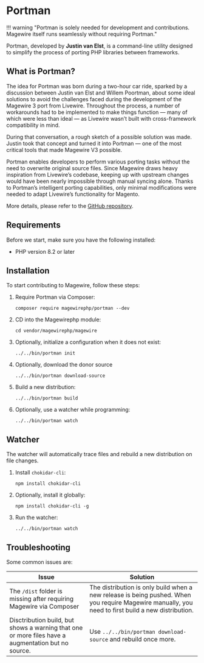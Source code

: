 # Portman

!!! warning "Portman is solely needed for development and contributions. Magewire itself runs seamlessly without requiring Portman."

Portman, developed by **Justin van Elst**, is a command-line utility designed to simplify the process of porting PHP libraries between frameworks.

## What is Portman?

The idea for Portman was born during a two-hour car ride, sparked by a discussion between Justin van Elst and Willem Poortman,
about some ideal solutions to avoid the challenges faced during the development of the Magewire 3 port from Livewire.
Throughout the process, a number of workarounds had to be implemented to make things function — many of which were less than ideal —
as Livewire wasn’t built with cross-framework compatibility in mind.

During that conversation, a rough sketch of a possible solution was made. Justin took that concept and turned it into Portman —
one of the most critical tools that made Magewire V3 possible.

Portman enables developers to perform various porting tasks without the need to overwrite original source files.
Since Magewire draws heavy inspiration from Livewire’s codebase, keeping up with upstream changes would have been
nearly impossible through manual syncing alone. Thanks to Portman’s intelligent porting capabilities,
only minimal modifications were needed to adapt Livewire’s functionality for Magento.

More details, please refer to the [GitHub repository](https://github.com/magewirephp/portman).

## Requirements

Before we start, make sure you have the following installed:

- PHP version 8.2 or later

## Installation

To start contributing to Magewire, follow these steps:

1. Require Portman via Composer:
   ```shell
   composer require magewirephp/portman --dev
   ```
2. CD into the Magewirephp module:
   ```shell
   cd vendor/magewirephp/magewire
   ```
3. Optionally, initialize a configuration when it does not exist:
   ```shell
   ../../bin/portman init
   ```
4. Optionally, download the donor source
   ```shell
   ../../bin/portman download-source
   ```
5. Build a new distribution:
   ```shell
   ../../bin/portman build
   ```
6. Optionally, use a watcher while programming:
   ```shell
   ../../bin/portman watch
   ```
   
## Watcher

The watcher will automatically trace files and rebuild a new distribution on file changes.

1. Install `chokidar-cli`:
   ```shell
   npm install chokidar-cli
   ```
2. Optionally, install it globally:
   ```shell
   npm install chokidar-cli -g
   ```
3. Run the watcher:
   ```shell
   ../../bin/portman watch
   ```

## Troubleshooting

Some common issues are:

| Issue                                                                                              | Solution                                                                                                                                           |
|----------------------------------------------------------------------------------------------------|----------------------------------------------------------------------------------------------------------------------------------------------------|
| The `/dist` folder is missing after requiring Magewire via Composer                                | The distribution is only build when a new release is being pushed. When you require Magewire manually, you need to first build a new distribution. |
| Disctribution build, but shows a warning that one or more files have a augmentation but no source. | Use `../../bin/portman download-source` and rebuild once more.                                                                                     |
